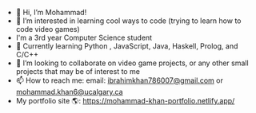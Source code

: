 - 👋 Hi, I’m Mohammad!
- 👀 I’m interested in learning cool ways to code (trying to learn how to code video games)
- I'm a 3rd year Computer Science student
- 🌱 Currently learning Python , JavaScript, Java, Haskell, Prolog, and C/C++
- 💞️ I’m looking to collaborate on video game projects, or any other small projects that may be of interest to me
- 📫 How to reach me:
email: ibrahimkhan786007@gmail.com or mohammad.khan6@ucalgary.ca <br>
- My portfolio site 🌎: https://mohammad-khan-portfolio.netlify.app/
<!---
IbyCodes/IbyCodes is a ✨ special ✨ repository because its `README.md` (this file) appears on your GitHub profile.
You can click the Preview link to take a look at your changes.
--->
